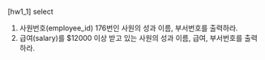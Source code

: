 [hw1_1] select  
1. 사원번호(employee_id) 176번인 사원의 성과 이름, 부서번호를 출력하라.  
2. 급여(salary)를 $12000 이상 받고 있는 사원의 성과 이름, 급여, 부서번호를 출력하라.  
